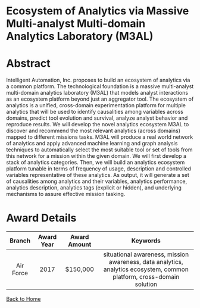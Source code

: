 
Ecosystem of Analytics via Massive Multi-analyst Multi-domain Analytics Laboratory (M3AL)
=========================================================================================

# Abstract


Intelligent Automation, Inc. proposes to build an ecosystem of analytics via a common platform. The technological foundation is a massive multi-analyst multi-domain analytics laboratory (M3AL) that models analyst interactions as an ecosystem platform beyond just an aggregator tool. The ecosystem of analytics is a unified, cross-domain experimentation platform for multiple analytics that will be used to identify causalities among variables across domains, predict tool evolution and survival, analyze analyst behavior and reproduce results. We will develop the novel analytics ecosystem M3AL to discover and recommend the most relevant analytics (across domains) mapped to different missions tasks. M3AL will produce a real world network of analytics and apply advanced machine learning and graph analysis techniques to automatically select the most suitable tool or set of tools from this network for a mission within the given domain. We will first develop a stack of analytics categories. Then, we will build an analytics ecosystem platform tunable in terms of frequency of usage, description and controlled variables representative of these analytics. As output, it will generate a set of causalities among analytics and their variables, analytics performance, analytics description, analytics tags (explicit or hidden), and underlying mechanisms to assure effective mission tasking.  

# Award Details

|Branch|Award Year|Award Amount|Keywords|
| :---: | :---: | :---: | :---: |
|Air Force|2017|$150,000|situational awareness, mission awareness, data analytics, analytics ecosystem, common platform, cross-domain solution|
  
  


[Back to Home](https://github.com/chrischow/dod_sbir_awards/Reports/DJ/#1389)
